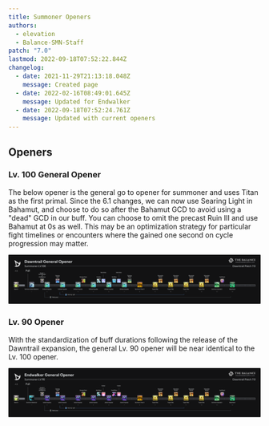```yaml
---
title: Summoner Openers
authors:
  - elevation
  - Balance-SMN-Staff
patch: "7.0"
lastmod: 2022-09-18T07:52:22.844Z
changelog:
  - date: 2021-11-29T21:13:18.048Z
    message: Created page
  - date: 2022-02-16T08:49:01.645Z
    message: Updated for Endwalker
  - date: 2022-09-18T07:52:24.761Z
    message: Updated with current openers
---
```

## Openers

### Lv. 100 General Opener

The below opener is the general go to opener for summoner and uses Titan as the first primal. Since the 6.1 changes, we can now use Searing Light in Bahamut, and choose to do so after the Bahamut GCD to avoid using a "dead" GCD in our buff. You can choose to omit the precast Ruin III and use Bahamut at 0s as well. This may be an optimization strategy for particular fight timelines or encounters where the gained one second on cycle progression may matter.

![Summoner - Lv. 100 Opener](/img/jobs/smn/summoner-dawntrail-general-opener.png)

### 
### Lv. 90 Opener

With the standardization of buff durations following the release of the Dawntrail expansion, the general Lv. 90 opener will be near identical to the Lv. 100 opener.

![Summoner - Lv. 90 Opener](/img/jobs/smn/summoner-endwalker-general-opener.png)
